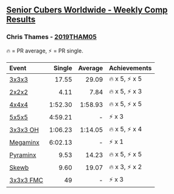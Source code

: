 <style>table {white-space: nowrap;}</style>

## [Senior Cubers Worldwide - Weekly Comp Results](/scw-comp/results/)
### Chris Thames - [2019THAM05](https://www.worldcubeassociation.org/persons/2019THAM05)

<span style="white-space: nowrap;">🔥 = PR average</span>, <span style="white-space: nowrap;">⚡ = PR single</span>.

| Event | Single | Average | Achievements|
| :-- | --: | --: | :-- |
| [3x3x3](333.md) | 17.55 | 29.09 | 🔥 x 5, ⚡ x 5 |
| [2x2x2](222.md) | 4.11 | 7.84 | 🔥 x 5, ⚡ x 3 |
| [4x4x4](444.md) | 1:52.30 | 1:58.93 | 🔥 x 5, ⚡ x 5 |
| [5x5x5](555.md) | 4:59.21 | - | ⚡ x 3 |
| [3x3x3 OH](333oh.md) | 1:06.23 | 1:14.05 | 🔥 x 5, ⚡ x 4 |
| [Megaminx](minx.md) | 6:02.13 | - | ⚡ x 1 |
| [Pyraminx](pyram.md) | 9.53 | 14.23 | 🔥 x 5, ⚡ x 5 |
| [Skewb](skewb.md) | 9.60 | 19.07 | 🔥 x 3, ⚡ x 2 |
| [3x3x3 FMC](333fm.md) | 49 | - | ⚡ x 3 |

<!-- Global site tag (gtag.js) - Google Analytics -->
<script async src="https://www.googletagmanager.com/gtag/js?id=UA-86348435-3"></script>
<script>window.dataLayer = window.dataLayer || []; function gtag() {dataLayer.push(arguments);} gtag('js', new Date()); gtag('config', 'UA-86348435-3');</script>
